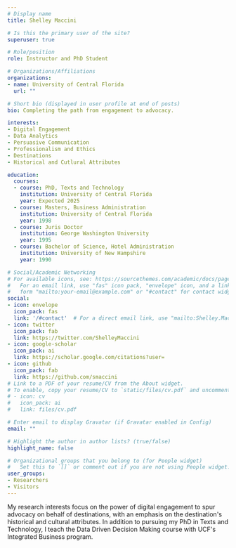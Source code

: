 ```yaml
---
# Display name
title: Shelley Maccini

# Is this the primary user of the site?
superuser: true

# Role/position
role: Instructor and PhD Student

# Organizations/Affiliations
organizations:
- name: University of Central Florida
  url: ""

# Short bio (displayed in user profile at end of posts)
bio: Completing the path from engagement to advocacy.

interests:
- Digital Engagement
- Data Analytics
- Persuasive Communication
- Professionalism and Ethics
- Destinations
- Historical and Cutlural Attributes

education:
  courses:
  - course: PhD, Texts and Technology
    institution: University of Central Florida
    year: Expected 2025
  - course: Masters, Business Administration
    institution: University of Central Florida
    year: 1998
  - course: Juris Doctor
    institution: George Washington University
    year: 1995
  - course: Bachelor of Science, Hotel Administration
    institution: University of New Hampshire
    year: 1990

# Social/Academic Networking
# For available icons, see: https://sourcethemes.com/academic/docs/page-builder/#icons
#   For an email link, use "fas" icon pack, "envelope" icon, and a link in the
#   form "mailto:your-email@example.com" or "#contact" for contact widget.
social:
- icon: envelope
  icon_pack: fas
  link: '/#contact'  # For a direct email link, use "mailto:Shelley.Maccini@knights.ucf.edu".
- icon: twitter
  icon_pack: fab
  link: https://twitter.com/ShelleyMaccini
- icon: google-scholar
  icon_pack: ai
  link: https://scholar.google.com/citations?user=
- icon: github
  icon_pack: fab
  link: https://github.com/smaccini
# Link to a PDF of your resume/CV from the About widget.
# To enable, copy your resume/CV to `static/files/cv.pdf` and uncomment the lines below.
# - icon: cv
#   icon_pack: ai
#   link: files/cv.pdf

# Enter email to display Gravatar (if Gravatar enabled in Config)
email: ""

# Highlight the author in author lists? (true/false)
highlight_name: false

# Organizational groups that you belong to (for People widget)
#   Set this to `[]` or comment out if you are not using People widget.
user_groups:
- Researchers
- Visitors
---
```


My research interests focus on the power of digital engagement to spur advocacy on behalf of destinations, with an emphasis on the destination's historical and cultural attributes.  In addition to pursuing my PhD in Texts and Technology, I teach the Data Driven Decision Making course with UCF's Integrated Business program.


